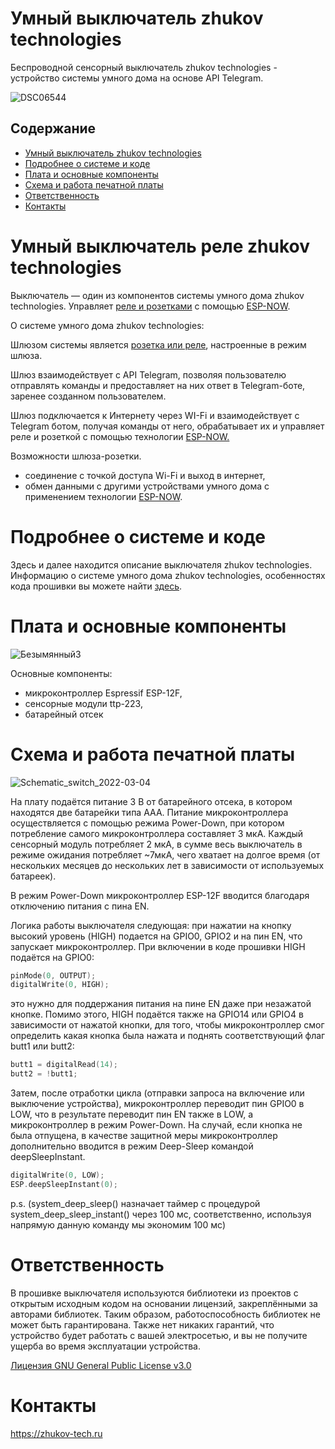 # Умный выключатель zhukov technologies
Беспроводной сенсорный выключатель zhukov technologies - устройство системы умного дома на основе API Telegram.

![DSC06544](https://user-images.githubusercontent.com/84660518/156888964-e295e8a9-c531-4ee4-bc5f-3f1df61e0288.jpg)


## Содержание
- [Умный выключатель zhukov technologies](#switch)
- [Подробнее о системе и коде](#code)
- [Плата и основные компоненты](#components)
- [Схема и работа печатной платы](#scheme)
- [Ответственность](#responsibility)
- [Контакты](#contacts)


<a id="switch"></a>
# Умный выключатель реле zhukov technologies

Выключатель — один из компонентов системы умного дома zhukov technologies. Управляет [реле и розетками](https://github.com/zhukov-technologies/zhukov_socket_and_relay) c помощью [ESP-NOW](https://www.espressif.com/en/products/software/esp-now/overview).

О системе умного дома zhukov technologies: 

Шлюзом системы является [розетка или реле](https://github.com/zhukov-technologies/zhukov_myewwt_clock), настроенные в режим шлюза.

Шлюз взаимодействует c API Telegram, позволяя пользователю отправлять команды и предоставляет на них ответ в Telegram-боте, заренее созданном пользователем. 

Шлюз подключается к Интернету через WI-Fi и взаимодействует с Telegram ботом, получая команды от него, обрабатывает их и управляет реле и розеткой с помощью технологии [ESP-NOW.](https://www.espressif.com/en/products/software/esp-now/overview)



Возможности шлюза-розетки.

* соединение с точкой доступа Wi-Fi и выход в интернет,
* обмен данными с другими устройствами умного дома с применением технологии [ESP-NOW](https://www.espressif.com/en/products/software/esp-now/overview).


<a id="code"></a>
# Подробнее о системе и коде
Здесь и далее находится описание выключателя zhukov technologies. Информацию о системе умного дома zhukov technologies, особенностях кода прошивки вы можете найти [здесь](https://github.com/zhukov-technologies/zhukov_socket_and_relay/blob/main/ABOUT.md).

<a id="components"></a>
# Плата и основные компоненты

![Безымянный3](https://user-images.githubusercontent.com/84660518/156888202-56f70ef1-fd2b-4216-8583-a68bb003adaa.png)


Основные компоненты:
 * микроконтроллер Espressif ESP-12F,
 * сенсорные модули ttp-223,
 * батарейный отсек

<a id="scheme"></a>
# Схема и работа печатной платы

![Schematic_switch_2022-03-04](https://user-images.githubusercontent.com/84660518/156888193-6b77c75f-477e-4969-9431-6295f0271405.png)


На плату подаётся питание 3 В от батарейного отсека, в котором находятся две батарейки типа ААА. Питание микроконтроллера осуществляется с помощью режима Power-Down, при котором потребление самого микроконтроллера составляет 3 мкА. Каждый сенсорный модуль потребляет 2 мкА, в сумме весь выключатель в режиме ожидания потребляет ~7мкА, чего хватает на долгое время (от нескольких месяцев до нескольких лет в зависимости от используемых батареек).

В режим Power-Down микроконтроллер ESP-12F вводится благодаря отключению питания с пина EN. 

Логика работы выключателя следующая: при нажатии на кнопку высокий уровень (HIGH) подается на GPIO0, GPIO2 и на пин EN, что запускает микроконтроллер. При включении в коде прошивки HIGH подаётся на GPIO0:
```cpp
pinMode(0, OUTPUT);
digitalWrite(0, HIGH);
```
это нужно для поддержания питания на пине EN даже при незажатой кнопке. Помимо этого, HIGH подаётся также на GPIO14 или GPIO4 в зависимости от нажатой кнопки, для того, чтобы микроконтроллер смог определить какая кнопка была нажата и поднять соответствующий флаг butt1 или butt2:
```cpp
butt1 = digitalRead(14);
butt2 = !butt1;
```

Затем, после отработки цикла (отправки запроса на включение или выключение устройства), микроконтроллер переводит пин GPIO0 в LOW, что в результате переводит пин EN также в LOW, а микроконтроллер в режим Power-Down. На случай, если кнопка не была отпущена, в качестве защитной меры микроконтроллер дополнительно вводится в режим Deep-Sleep командой deepSleepInstant. 

```cpp
digitalWrite(0, LOW);
ESP.deepSleepInstant(0);
```
p.s. (system_deep_sleep() назначает таймер с процедурой system_deep_sleep_instant() через 100 мс, соответственно, используя напрямую данную команду мы экономим 100 мс)


<a id="responsibility"></a>
# Ответственность

В прошивке выключателя используются библиотеки из проектов с открытым исходным кодом на основании лицензий, закреплёнными за авторами библиотек. Таким образом, работоспособность библиотек не может быть гарантирована. Также нет никаких гарантий, что устройство будет работать с вашей электросетью, и вы не получите ущерба во время эксплуатации устройства.

[Лицензия GNU General Public License v3.0](https://github.com/zhukov-technologies/zhukov_switch/blob/main/LICENSE.md)

<a id="contacts"></a>
# Контакты

https://zhukov-tech.ru
